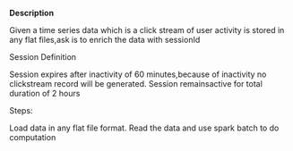 **Description**

Given a time series data which is a click stream of user activity is 
stored in any flat files,ask is to enrich the data with sessionId

Session Definition

Session expires after inactivity of 60 minutes,because of inactivity no clickstream record will be generated.
Session remainsactive for total duration of 2 hours 

Steps:

Load data in any flat file format.
Read the data and use spark batch to do computation

